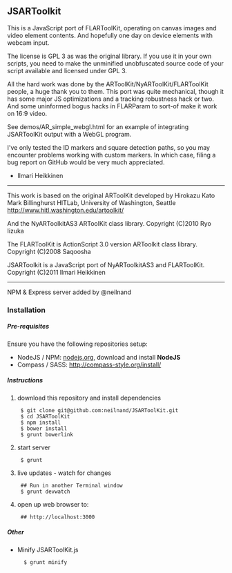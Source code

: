JSARToolkit
--------------------------------------------------------------------------------

This is a JavaScript port of FLARToolKit, operating on canvas images and
video element contents. And hopefully one day on device elements with webcam
input.

The license is GPL 3 as was the original library. If you use it in your own scripts, you need to make the unminified unobfuscated source code of your script available and licensed under GPL 3.

All the hard work was done by the ARToolKit/NyARToolKit/FLARToolKit people,
a huge thank you to them. This port was quite mechanical, though it has some
major JS optimizations and a tracking robustness hack or two. And some
uninformed bogus hacks in FLARParam to sort-of make it work on 16:9 video.

See demos/AR_simple_webgl.html for an example of integrating JSARToolKit
output with a WebGL program.

I've only tested the ID markers and square detection paths, so you may
encounter problems working with custom markers. In which case, filing a bug
report on GitHub would be very much appreciated.


- Ilmari Heikkinen

--------------------------------------------------------------------------------
This work is based on the original ARToolKit developed by
  Hirokazu Kato
  Mark Billinghurst
  HITLab, University of Washington, Seattle
http://www.hitl.washington.edu/artoolkit/

And the NyARToolkitAS3 ARToolKit class library.
  Copyright (C)2010 Ryo Iizuka

The FLARToolKit is ActionScript 3.0 version ARToolkit class library.
   Copyright (C)2008 Saqoosha

JSARToolkit is a JavaScript port of NyARToolkitAS3 and FLARToolKit.
  Copyright (C)2011 Ilmari Heikkinen

--------------------------------------------------------------------------------
NPM & Express server added by @neilnand

### Installation

##### Pre-requisites
Ensure you have the following repositories setup:

- NodeJS / NPM: [nodejs.org](http://nodejs.org/), download and install **NodeJS**
- Compass / SASS: <http://compass-style.org/install/>

##### Instructions

1. download this repository and install dependencies

        $ git clone git@github.com:neilnand/JSARToolKit.git
        $ cd JSARToolKit
        $ npm install
        $ bower install
        $ grunt bowerlink

2. start server

        $ grunt

3. live updates - watch for changes

        ## Run in another Terminal window
        $ grunt devwatch

4. open up web browser to:

        ## http://localhost:3000

##### Other

- Minify JSARToolKit.js

        $ grunt minify


